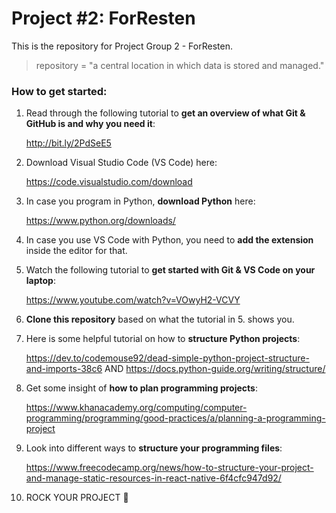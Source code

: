 # Project #2: ForResten
This is the repository for Project Group 2 - ForResten. 
> repository = "a central location in which data is stored and managed."

### How to get started:
1. Read through the following tutorial to **get an overview of what Git & GitHub is and why you need it**: 

   http://bit.ly/2PdSeE5
2. Download Visual Studio Code (VS Code) here: 
    
    https://code.visualstudio.com/download
3. In case you program in Python, **download Python** here: 
   
   https://www.python.org/downloads/ 
4. In case you use VS Code with Python, you need to **add the extension** inside the editor for that.
5. Watch the following tutorial to **get started with Git & VS Code on your laptop**: 
    
    https://www.youtube.com/watch?v=VOwyH2-VCVY
6. **Clone this repository** based on what the tutorial in 5. shows you.
7. Here is some helpful tutorial on how to **structure Python projects**: 
    
    https://dev.to/codemouse92/dead-simple-python-project-structure-and-imports-38c6 AND https://docs.python-guide.org/writing/structure/
8. Get some insight of **how to plan programming projects**: 
    
    https://www.khanacademy.org/computing/computer-programming/programming/good-practices/a/planning-a-programming-project
9. Look into different ways to **structure your programming files**: 
    
    https://www.freecodecamp.org/news/how-to-structure-your-project-and-manage-static-resources-in-react-native-6f4cfc947d92/
10. ROCK YOUR PROJECT 🚀
